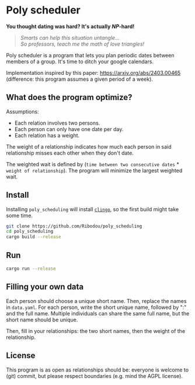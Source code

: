 # Poly scheduler

**You thought dating was hard? It's actually $NP$-hard!**

> *Smarts can help this situation untangle...*\
> *So professors, teach me the math of love triangles!*

Poly scheduler is a program that lets you plan periodic dates between members of a group. It's time to ditch your google calendars.

Implementation inspired by this paper: https://arxiv.org/abs/2403.00465 (difference: this program assumes a given period of a week).

## What does the program optimize?
Assumptions:
- Each relation involves two persons.
- Each person can only have one date per day.
- Each relation has a weight.

The weight of a relationship indicates how much each person in said relationship misses each other when they don't date. 

The weighted wait is defined by (`time between two consecutive dates` \* `weight of relationship`). The program will minimize the largest weighted wait.

## Install
Installing `poly_scheduling` will install [`clingo`](https://github.com/potassco/clingo), so the first build might take some time.
```bash
git clone https://github.com/Ribodou/poly_scheduling
cd poly_scheduling
cargo build --release
```
## Run
```bash
cargo run --release
```

## Filling your own data
Each person should choose a unique short name. Then, replace the names in `data.yaml`. For each person, write the short unique name, followed by ":" and the full name. Multiple individuals can share the same full name, but the short name should be unique.

Then, fill in your relationships: the two short names, then the weight of the relationship.


## License

This program is as open as relationships should be: everyone is welcome to (git) commit, but please respect boundaries (e.g. mind the AGPL license).